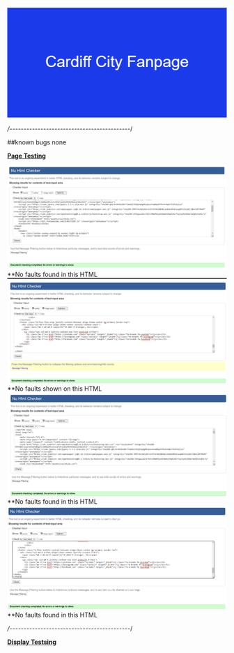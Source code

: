 ![Cardiff city](assets/images/Cardiff_City_Fanpage.png)



*/-------------------------------------------*/

##known bugs
none

<strong><u>Page Testing</u></strong>

<img src="assets/Screenshots/HTML_Checker_Home.png">
**No faults found in this HTML

<img src="assets/Screenshots/HTML_Checker_history.png">
**No faults shown on this HTML

<img src="assets/Screenshots/HTML_Checker_season.png">
**No faults found in this HTML

<img src="assets/Screenshots/HTML_Checker_contact.png">
**No faults found in this HTML

*/-------------------------------------------*/

<strong><u>Display Testsing</u></strong>